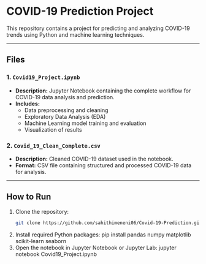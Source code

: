 # COVID-19 Prediction Project

This repository contains a project for predicting and analyzing COVID-19 trends using Python and machine learning techniques.

---

## Files

### 1. `Covid19_Project.ipynb`
- **Description:** Jupyter Notebook containing the complete workflow for COVID-19 data analysis and prediction.
- **Includes:**
  - Data preprocessing and cleaning
  - Exploratory Data Analysis (EDA)
  - Machine Learning model training and evaluation
  - Visualization of results

### 2. `Covid_19_Clean_Complete.csv`
- **Description:** Cleaned COVID-19 dataset used in the notebook.
- **Format:** CSV file containing structured and processed COVID-19 data for analysis.

---

## How to Run
1. Clone the repository:
   ```bash
   git clone https://github.com/sahithimeneni06/Covid-19-Prediction.git
2. Install required Python packages:
  pip install pandas numpy matplotlib scikit-learn seaborn
3. Open the notebook in Jupyter Notebook or Jupyter Lab:
  jupyter notebook Covid19_Project.ipynb
